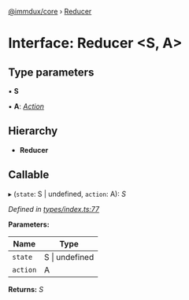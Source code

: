 [@immdux/core](../README.md) › [Reducer](reducer.md)

# Interface: Reducer <**S, A**>

## Type parameters

▪ **S**

▪ **A**: *[Action](action.md)*

## Hierarchy

* **Reducer**

## Callable

▸ (`state`: S | undefined, `action`: A): *S*

*Defined in [types/index.ts:77](https://github.com/lukaswelinder/immdux/blob/1b2329f/packages/core/src/types/index.ts#L77)*

**Parameters:**

Name | Type |
------ | ------ |
`state` | S &#124; undefined |
`action` | A |

**Returns:** *S*
